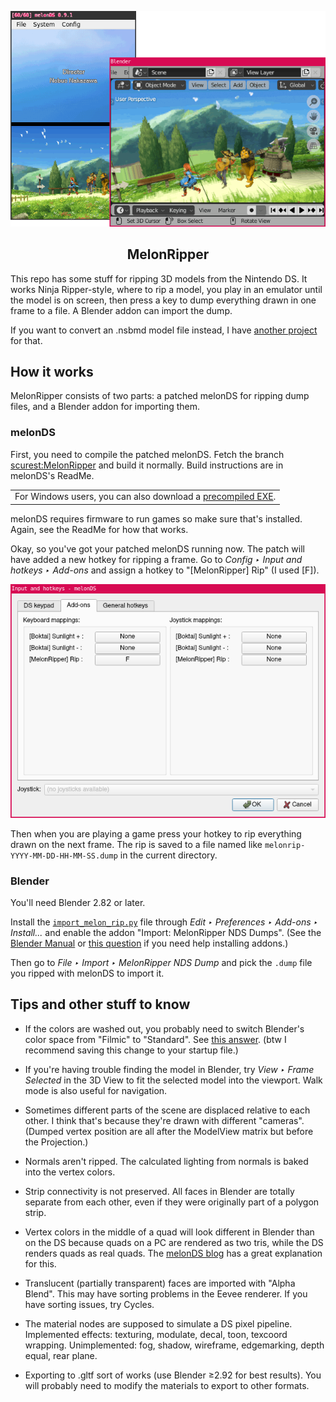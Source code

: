 <p align=center>
  <img src="imgs/frontispiece.png"
    title="Game is The Wizard of Oz: Beyond the Yellow Brick Road">
</p>
<h2 align=center>MelonRipper</h2>

This repo has some stuff for ripping 3D models from the Nintendo DS.
It works Ninja Ripper-style,
where to rip a model, you play in an emulator
until the model is on screen,
then press a key to dump everything drawn in one frame to a file.
A Blender addon can import the dump.

If you want to convert an .nsbmd model file instead,
I have [another project](https://github.com/scurest/apicula)
for that.

## How it works

MelonRipper consists of two parts:
a patched melonDS for ripping dump files,
and a Blender addon for importing them.

### melonDS

First, you need to compile the patched melonDS.
Fetch the branch [scurest:MelonRipper](https://github.com/scurest/melonDS/tree/MelonRipper)
and build it normally.
Build instructions are in melonDS's ReadMe.

<table><tbody><tr><td>
For Windows users, you can also download a
<a href="https://github.com/scurest/melonDS/releases/tag/MelonRipperBuild">precompiled EXE</a>.
</td></tr></tbody></table>

melonDS requires firmware to run games
so make sure that's installed.
Again, see the ReadMe for how that works.

Okay, so you've got your patched melonDS running now.
The patch will have added a new hotkey for ripping a frame.
Go to _Config ‣ Input and hotkeys ‣ Add-ons_
and assign a hotkey to "[MelonRipper] Rip"
(I used [F]).

<img src="imgs/melonDSHotkeys.png">

Then when you are playing a game
press your hotkey to rip everything drawn on the next frame.
The rip is saved to a file named like
`melonrip-YYYY-MM-DD-HH-MM-SS.dump`
in the current directory.

### Blender

You'll need Blender 2.82 or later.

Install the [`import_melon_rip.py`](import_melon_rip.py) file
through _Edit ‣ Preferences ‣ Add-ons ‣ Install..._
and enable the addon "Import: MelonRipper NDS Dumps".
(See the [Blender Manual](https://docs.blender.org/manual/en/latest/editors/preferences/addons.html#rd-party-add-ons)
or [this question](https://blender.stackexchange.com/questions/1688/installing-an-addon/1689)
if you need help installing addons.)

Then go to _File ‣ Import ‣ MelonRipper NDS Dump_
and pick the `.dump` file you ripped with melonDS
to import it.


## Tips and other stuff to know

* If the colors are washed out, you probably need to
  switch Blender's color space from "Filmic" to "Standard".
  See [this answer](https://blender.stackexchange.com/questions/164677/images-as-emitters-constantly-come-out-dull-white-emission-not-actually-white).
  (btw I recommend saving this change to your startup file.)

* If you're having trouble finding the model in Blender,
  try _View ‣ Frame Selected_ in the 3D View
  to fit the selected model into the viewport.
  Walk mode is also useful for navigation.

* Sometimes different parts of the scene are
  displaced relative to each other.
  I think that's because they're drawn with different "cameras".
  (Dumped vertex position are all after the ModelView matrix
  but before the Projection.)

* Normals aren't ripped.
  The calculated lighting from normals is baked into the vertex colors.

* Strip connectivity is not preserved.
  All faces in Blender are totally separate from each other,
  even if they were originally part of a polygon strip.

* Vertex colors in the middle of a quad
  will look different in Blender than on the DS
  because quads on a PC are rendered as two tris,
  while the DS renders quads as real quads.
  The [melonDS blog](http://melonds.kuribo64.net/comments.php?id=122)
  has a great explanation for this.

* Translucent (partially transparent) faces are imported with "Alpha Blend".
  This may have sorting problems in the Eevee renderer.
  If you have sorting issues, try Cycles.

* The material nodes are supposed to simulate a DS pixel pipeline.
  Implemented effects: texturing, modulate, decal, toon, texcoord wrapping.
  Unimplemented: fog, shadow, wireframe, edgemarking, depth equal, rear plane.

* Exporting to .gltf sort of works (use Blender ≥2.92 for best results).
  You will probably need to modify the materials to export to other formats.
